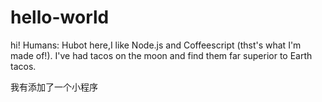 # hello-world

hi! Humans:
  Hubot here,I like Node.js and Coffeescript (thst's what I'm made of!).
  I've had tacos on the moon and find them far superior to Earth tacos.

我有添加了一个小程序
